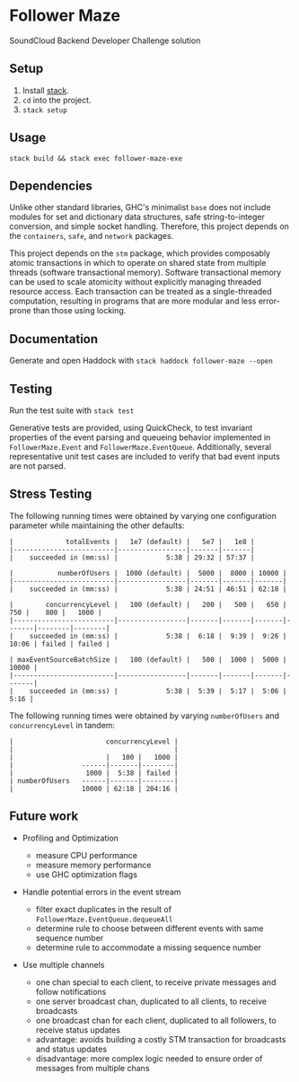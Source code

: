 # Follower Maze

SoundCloud Backend Developer Challenge solution

## Setup

1. Install [stack](http://docs.haskellstack.org/en/stable/README.html).
2. `cd` into the project.
3. `stack setup`

## Usage

`stack build && stack exec follower-maze-exe`

## Dependencies

Unlike other standard libraries, GHC's minimalist `base` does not include
modules for set and dictionary data structures, safe string-to-integer
conversion, and simple socket handling. Therefore, this project depends
on the `containers`, `safe`, and `network` packages.

This project depends on the `stm` package, which provides composably
atomic transactions in which to operate on shared state from multiple
threads (software transactional memory). Software transactional memory
can be used to scale atomicity without explicitly managing threaded
resource access. Each transaction can be treated as a single-threaded
computation, resulting in programs that are more modular and less
error-prone than those using locking.

## Documentation

Generate and open Haddock with `stack haddock follower-maze --open`

## Testing

Run the test suite with `stack test`

Generative tests are provided, using QuickCheck, to test invariant
properties of the event parsing and queueing behavior implemented in
`FollowerMaze.Event` and `FollowerMaze.EventQueue`. Additionally,
several representative unit test cases are included to verify that
bad event inputs are not parsed.

## Stress Testing

The following running times were obtained by varying one configuration
parameter while maintaining the other defaults:

```
|             totalEvents |   1e7 (default) |   5e7 |   1e8 |
|-------------------------|-----------------|-------|-------|
|    succeeded in (mm:ss) |            5:38 | 29:32 | 57:37 |
```

```
|           numberOfUsers |  1000 (default) |  5000 |  8000 | 10000 |
|-------------------------|-----------------|-------|-------|-------|
|    succeeded in (mm:ss) |            5:38 | 24:51 | 46:51 | 62:18 |
```

```
|        concurrencyLevel |   100 (default) |   200 |   500 |   650 |   750 |    800 |   1000 |
|-------------------------|-----------------|-------|-------|-------|-------|--------|--------|
|    succeeded in (mm:ss) |            5:38 |  6:18 |  9:39 |  9:26 | 10:06 | failed | failed |
```

```
| maxEventSourceBatchSize |   100 (default) |   500 |  1000 |  5000 | 10000 |
|-------------------------|-----------------|-------|-------|-------|-------|
|    succeeded in (mm:ss) |            5:38 |  5:39 |  5:17 |  5:06 |  5:16 |
```

The following running times were obtained by varying `numberOfUsers` and
`concurrencyLevel` in tandem:

```
|                       concurrencyLevel |
|                                        |
|                       |   100 |   1000 |
|                 ------|-------|--------|
|                  1000 |  5:38 | failed |
| numberOfUsers   ------|-------|--------|
|                 10000 | 62:18 | 204:16 |
```

## Future work

* Profiling and Optimization
  * measure CPU performance
  * measure memory performance
  * use GHC optimization flags

* Handle potential errors in the event stream
  * filter exact duplicates in the result of `FollowerMaze.EventQueue.dequeueAll`
  * determine rule to choose between different events with same sequence number
  * determine rule to accommodate a missing sequence number

* Use multiple channels
  * one chan special to each client, to receive private messages and follow notifications
  * one server broadcast chan, duplicated to all clients, to receive broadcasts
  * one broadcast chan for each client, duplicated to all followers, to receive status updates
  * advantage: avoids building a costly STM transaction for broadcasts and status updates
  * disadvantage: more complex logic needed to ensure order of messages from multiple chans
